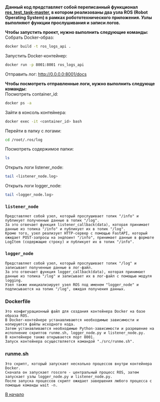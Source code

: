 **Данный код представляет собой переписанный функционал [ros_test_task-master](https://github.com/fulliam/ros_logs_api/tree/main/ros_test_task-master), в котором реализованы два узла ROS (Robot Operating System) в рамках робототехнического приложения. Узлы выполняют функции прослушивания и записи логов.**

**Чтобы запустить проект, нужно выполнить следующие команды:**  
Собрать Docker-образ: 
```bash
docker build -t ros_logs_api .
```
Запустить Docker-контейнер: 
```bash
docker run -p 8001:8001 ros_logs_api
```
Отправить лог:
http://0.0.0.0:8001/docs

**Чтобы посмотреть отправленные логи, нужно выполнить следующе команды:**  
Посмотреть container_id:
```bash
docker ps -a
```
Зайти в консоль контейнера:
```bash
docker exec -it <container_id> bash
```
Перейти в папку с логами:
```bash
cd /root/.ros/log
```
Посмотреть содержимое папки:
```bash
ls
```
Открыть логи listener_node:
```bash
tail <listener_node.log>
```
Открыть логи logger_node:
```bash
tail <logger_node.log>
```

### `listener_node` 
    Представляет собой узел, который прослушивает топик "/info" и публикует полученные данные в топик "/log". 
    За это отвечает функция listener_callback(data), которая принимает данные из топика "/info" и публикует их в топик "/log". 
    Кроме того, узел реализует HTTP-сервер с помощью FastAPI, который ожидает POST-запросы на эндпоинт "/info", принимает данные в формате LogItem (содержащие строку) и публикует их в топик "/info".

### `logger_node` 
    Представляет собой узел, который прослушивает топик "/log" и записывает полученные данные в лог-файл. 
    За это отвечает функция logger_callback(data), которая принимает данные из топика "/log" и записывает их в лог-файл с помощью модуля logging. 
    Узел также инициализирует узел ROS под именем "logger_node" и подписывается на топик "/log", ожидая получения данных.

### Dockerfile 
    Это конфигурационный файл для создания контейнера Docker на базе образа ROS. 
    В Docker-контейнере устанавливаются необходимые зависимости и копируются файлы исходного кода. 
    Затем устанавливаются необходимые Python-зависимости и разрешение на исполнение скриптов runme.sh, logger_node.py и listener_node.py. 
    В контейнере также открывается порт 8001. 
    Запуск контейнера осуществляется командой "./src/runme.sh".

### runme.sh 
    Это скрипт, который запускает несколько процессов внутри контейнера Docker. 
    Сначала он запускает roscore - центральный процесс ROS, затем запускает узлы logger_node.py и listener_node.py. 
    После запуска процессов скрипт ожидает завершения любого процесса с помощью команды wait -n.

[В начало](https://github.com/fulliam/ros_logs_api)